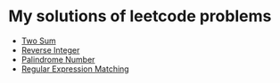 # My solutions of leetcode problems

* [Two Sum](src/p0001.scala)
* [Reverse Integer](src/p0007.scala)
* [Palindrome Number](src/p0009.scala)
* [Regular Expression Matching](src/p0010.scala)

